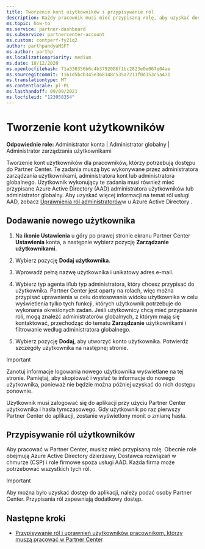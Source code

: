 ```yaml
---
title: Tworzenie kont użytkowników i przypisywanie ról
description: Każdy pracownik musi mieć przypisaną rolę, aby uzyskać dostęp do Partner Center. Dowiedz się, jak tworzyć konta użytkowników, przypisywać role i ustawiać uprawnienia.
ms.topic: how-to
ms.service: partner-dashboard
ms.subservice: partnercenter-account
ms.custom: contperf-fy21q2
author: parthpandyaMSFT
ms.author: parthp
ms.localizationpriority: medium
ms.date: 10/12/2020
ms.openlocfilehash: 71a330356b6c4b3792086f1bc2823e0e067e04ae
ms.sourcegitcommit: 1161d5bcb345e368348c535a7211f0d353c5a471
ms.translationtype: MT
ms.contentlocale: pl-PL
ms.lasthandoff: 09/09/2021
ms.locfileid: "123958354"
---
```

# <a name="create-user-accounts"></a>Tworzenie kont użytkowników  

**Odpowiednie role:** Administrator konta | Administrator globalny | Administrator zarządzania użytkownikami

Tworzenie kont użytkowników dla pracowników, którzy potrzebują dostępu do Partner Center. Te zadania muszą być wykonywane przez administratora zarządzania użytkownikami, administratora kont lub administratora globalnego. Użytkownik wykonujący te zadania musi również mieć przypisane Azure Active Directory (AAD) administratora użytkowników lub administrator globalny. Aby uzyskać więcej informacji na temat ról usługi AAD, zobacz [Uprawnienia ról administratorów](/azure/active-directory/users-groups-roles/directory-assign-admin-roles)w u Azure Active Directory .

## <a name="add-a-new-user"></a>Dodawanie nowego użytkownika

1. Na **ikonie Ustawienia** u góry po prawej stronie ekranu Partner Center **Ustawienia** konta, a następnie wybierz pozycję **Zarządzanie użytkownikami.**

2. Wybierz pozycję **Dodaj użytkownika**.

3. Wprowadź pełną nazwę użytkownika i unikatowy adres e-mail.

4. Wybierz typ agenta i/lub typ administratora, który chcesz przypisać do użytkownika. Partner Center jest oparty na rolach, więc można przypisać uprawnienia w celu dostosowania widoku użytkownika w celu wyświetlenia tylko tych funkcji, których użytkownik potrzebuje do wykonania określonych zadań.  Jeśli użytkownicy chcą mieć przypisanie roli, mogą znaleźć administratorów globalnych, z którym mają się kontaktować, przechodząc do tematu **Zarządzanie** użytkownikami i filtrowanie według administratora globalnego.

5. Wybierz pozycję **Dodaj**, aby utworzyć konto użytkownika. Potwierdź szczegóły użytkownika na następnej stronie.

> [!IMPORTANT]  
> Zanotuj informacje logowania nowego użytkownika wyświetlane na tej stronie. Pamiętaj, aby skopiować i wysłać te informacje do nowego użytkownika, ponieważ nie będzie można później uzyskać do nich dostępu ponownie. 

Użytkownik musi zalogować się do aplikacji przy użyciu Partner Center użytkownika i hasła tymczasowego. Gdy użytkownik po raz pierwszy Partner Center do aplikacji, zostanie wyświetlony monit o zmianę hasła.

## <a name="assign-user-roles"></a>Przypisywanie ról użytkowników

Aby pracować w Partner Center, musisz mieć przypisaną rolę.  Obecnie role obejmują Azure Active Directory dzierżawy, Dostawca rozwiązań w chmurze (CSP) i role firmowe spoza usługi AAD. Każda firma może potrzebować wszystkich tych ról.

>[!Important]
>Aby można było uzyskać dostęp do aplikacji, należy podać osoby Partner Center. Przypisania ról zapewniają dodatkowy dostęp.

## <a name="next-steps"></a>Następne kroki

- [Przypisywanie ról i uprawnień użytkowników pracownikom, którzy muszą pracować w Partner Center](permissions-overview.md)
